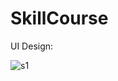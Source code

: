# SkillCourse




UI Design:

![s1](https://user-images.githubusercontent.com/61596575/236931165-0ad0c928-1d94-4e29-b4d8-d44045273201.png)

